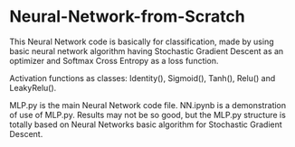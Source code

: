 # Neural-Network-from-Scratch
This Neural Network code is basically for classification, made by using basic neural network algorithm having Stochastic Gradient Descent as an optimizer
and Softmax Cross Entropy as a loss function.

Activation functions as classes: Identity(), Sigmoid(), Tanh(), Relu() and LeakyRelu().

MLP.py is the main Neural Network code file.
NN.ipynb is a demonstration of use of MLP.py. 
Results may not be so good, but the MLP.py structure is totally based on Neural Networks basic algorithm for Stochastic Gradient Descent.
